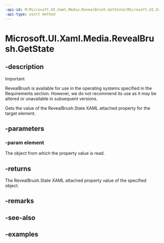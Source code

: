 ```yaml
---
-api-id: M:Microsoft.UI.Xaml.Media.RevealBrush.GetState(Microsoft.UI.Xaml.UIElement)
-api-type: winrt method
---
```


<!-- Method syntax.
public RevealBrushState RevealBrush.GetState(UIElement element)
-->

# Microsoft.UI.Xaml.Media.RevealBrush.GetState

## -description

> [!Important]
> RevealBrush is available for use in the operating systems specified in the Requirements section. However, we do not recommend its use as it may be altered or unavailable in subsequent versions.

Gets the value of the RevealBrush.State XAML attached property for the target element.

## -parameters

### -param element

The object from which the property value is read.

## -returns

The RevealBrush.State XAML attached property value of the specified object.

## -remarks

## -see-also

## -examples

